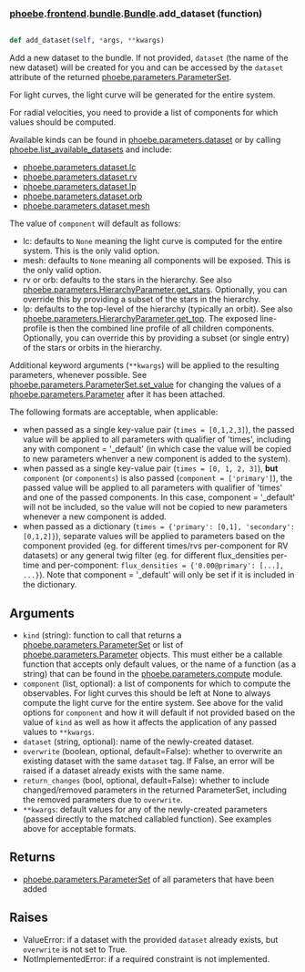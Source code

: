 ### [phoebe](phoebe.md).[frontend](phoebe.frontend.md).[bundle](phoebe.frontend.bundle.md).[Bundle](phoebe.frontend.bundle.Bundle.md).add_dataset (function)


```py

def add_dataset(self, *args, **kwargs)

```



Add a new dataset to the bundle.  If not provided,
`dataset` (the name of the new dataset) will be created for
you and can be accessed by the `dataset` attribute of the returned
[phoebe.parameters.ParameterSet](phoebe.parameters.ParameterSet.md).

For light curves, the light curve will be generated for the entire system.

For radial velocities, you need to provide a list of components
for which values should be computed.

Available kinds can be found in [phoebe.parameters.dataset](phoebe.parameters.dataset.md) or by calling
[phoebe.list_available_datasets](phoebe.list_available_datasets.md) and include:
* [phoebe.parameters.dataset.lc](phoebe.parameters.dataset.lc.md)
* [phoebe.parameters.dataset.rv](phoebe.parameters.dataset.rv.md)
* [phoebe.parameters.dataset.lp](phoebe.parameters.dataset.lp.md)
* [phoebe.parameters.dataset.orb](phoebe.parameters.dataset.orb.md)
* [phoebe.parameters.dataset.mesh](phoebe.parameters.dataset.mesh.md)

The value of `component` will default as follows:
* lc: defaults to `None` meaning the light curve is computed
    for the entire system.  This is the only valid option.
* mesh: defaults to `None` meaning all components will be exposed.
    This is the only valid option.
* rv or orb: defaults to the stars in the hierarchy.  See also
    [phoebe.parameters.HierarchyParameter.get_stars](phoebe.parameters.HierarchyParameter.get_stars.md).  Optionally,
    you can override this by providing a subset of the stars in the
    hierarchy.
* lp: defaults to the top-level of the hierarchy (typically an orbit).
    See also [phoebe.parameters.HierarchyParameter.get_top](phoebe.parameters.HierarchyParameter.get_top.md).  The
    exposed line-profile is then the combined line profile of all
    children components.  Optionally, you can override this by providing
    a subset (or single entry) of the stars or orbits in the hierarchy.

Additional keyword arguments (`**kwargs`) will be applied to the resulting
parameters, whenever possible.  See [phoebe.parameters.ParameterSet.set_value](phoebe.parameters.ParameterSet.set_value.md)
for changing the values of a [phoebe.parameters.Parameter](phoebe.parameters.Parameter.md) after it has
been attached.

The following formats are acceptable, when applicable:

* when passed as a single key-value pair (`times = [0,1,2,3]`), the passed
    value will be applied to all parameters with qualifier of 'times',
    including any with component = '_default' (in which case the value
    will be copied to new parameters whenver a new component is added
    to the system).
* when passed as a single key-value pair (`times = [0, 1, 2, 3]`), **but**
    `component` (or `components`) is also passed (`component = ['primary']`),
    the passed value will be applied to all parameters with qualifier
    of 'times' and one of the passed components.  In this case, component
    = '_default' will not be included, so the value will not be copied
    to new parameters whenever a new component is added.
* when passed as a dictionary (`times = {'primary': [0,1], 'secondary': [0,1,2]}`),
    separate values will be applied to parameters based on the component
    provided (eg. for different times/rvs per-component for RV datasets)
    or any general twig filter (eg. for different flux_densities per-time
    and per-component: `flux_densities = {'0.00@primary': [...], ...}`).
    Note that component = '_default' will only be set if it is included
    in the dictionary.

Arguments
----------
* `kind` (string): function to call that returns a
     [phoebe.parameters.ParameterSet](phoebe.parameters.ParameterSet.md) or list of
     [phoebe.parameters.Parameter](phoebe.parameters.Parameter.md) objects.  This must either be a
     callable function that accepts only default values, or the name
     of a function (as a string) that can be found in the
     [phoebe.parameters.compute](phoebe.parameters.compute.md) module.
* `component` (list, optional): a list of components for which to compute
    the observables.  For light curves this should be left at None to always
    compute the light curve for the entire system.  See above for the
    valid options for `component` and how it will default if not provided
    based on the value of `kind` as well as how it affects the application
    of any passed values to `**kwargs`.
* `dataset` (string, optional): name of the newly-created dataset.
* `overwrite` (boolean, optional, default=False): whether to overwrite
    an existing dataset with the same `dataset` tag.  If False,
    an error will be raised if a dataset already exists with the same name.
* `return_changes` (bool, optional, default=False): whether to include
    changed/removed parameters in the returned ParameterSet, including
    the removed parameters due to `overwrite`.
* `**kwargs`: default values for any of the newly-created parameters
    (passed directly to the matched callabled function).  See examples
    above for acceptable formats.

Returns
---------
* [phoebe.parameters.ParameterSet](phoebe.parameters.ParameterSet.md) of all parameters that have been added


Raises
----------
* ValueError: if a dataset with the provided `dataset` already exists,
    but `overwrite` is not set to True.
* NotImplementedError: if a required constraint is not implemented.

